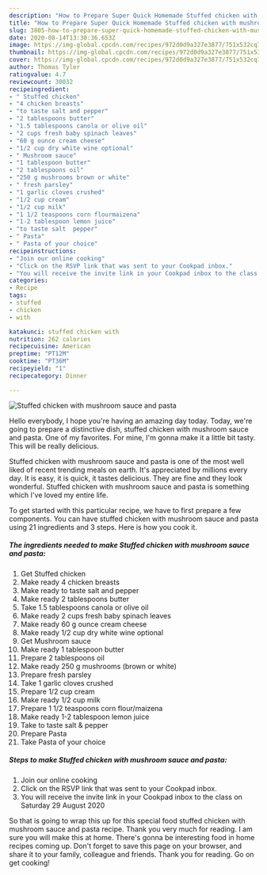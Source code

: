 ```yaml
---
description: "How to Prepare Super Quick Homemade Stuffed chicken with mushroom sauce and pasta"
title: "How to Prepare Super Quick Homemade Stuffed chicken with mushroom sauce and pasta"
slug: 3805-how-to-prepare-super-quick-homemade-stuffed-chicken-with-mushroom-sauce-and-pasta
date: 2020-08-14T13:30:36.653Z
image: https://img-global.cpcdn.com/recipes/972d0d9a327e3877/751x532cq70/stuffed-chicken-with-mushroom-sauce-and-pasta-recipe-main-photo.jpg
thumbnail: https://img-global.cpcdn.com/recipes/972d0d9a327e3877/751x532cq70/stuffed-chicken-with-mushroom-sauce-and-pasta-recipe-main-photo.jpg
cover: https://img-global.cpcdn.com/recipes/972d0d9a327e3877/751x532cq70/stuffed-chicken-with-mushroom-sauce-and-pasta-recipe-main-photo.jpg
author: Thomas Tyler
ratingvalue: 4.7
reviewcount: 30032
recipeingredient:
- " Stuffed chicken"
- "4 chicken breasts"
- "to taste salt and pepper"
- "2 tablespoons butter"
- "1.5 tablespoons canola or olive oil"
- "2 cups fresh baby spinach leaves"
- "60 g ounce cream cheese"
- "1/2 cup dry white wine optional"
- " Mushroom sauce"
- "1 tablespoon butter"
- "2 tablespoons oil"
- "250 g mushrooms brown or white"
- " fresh parsley"
- "1 garlic cloves crushed"
- "1/2 cup cream"
- "1/2 cup milk"
- "1 1/2 teaspoons corn flourmaizena"
- "1-2 tablespoon lemon juice"
- "to taste salt  pepper"
- " Pasta"
- " Pasta of your choice"
recipeinstructions:
- "Join our online cooking"
- "Click on the RSVP link that was sent to your Cookpad inbox."
- "You will receive the invite link in your Cookpad inbox to the class on Saturday 29 August 2020"
categories:
- Recipe
tags:
- stuffed
- chicken
- with

katakunci: stuffed chicken with 
nutrition: 262 calories
recipecuisine: American
preptime: "PT12M"
cooktime: "PT36M"
recipeyield: "1"
recipecategory: Dinner

---
```



![Stuffed chicken with mushroom sauce and pasta](https://img-global.cpcdn.com/recipes/972d0d9a327e3877/751x532cq70/stuffed-chicken-with-mushroom-sauce-and-pasta-recipe-main-photo.jpg)

Hello everybody, I hope you're having an amazing day today. Today, we're going to prepare a distinctive dish, stuffed chicken with mushroom sauce and pasta. One of my favorites. For mine, I'm gonna make it a little bit tasty. This will be really delicious.

Stuffed chicken with mushroom sauce and pasta is one of the most well liked of recent trending meals on earth. It's appreciated by millions every day. It is easy, it is quick, it tastes delicious. They are fine and they look wonderful. Stuffed chicken with mushroom sauce and pasta is something which I've loved my entire life.




To get started with this particular recipe, we have to first prepare a few components. You can have stuffed chicken with mushroom sauce and pasta using 21 ingredients and 3 steps. Here is how you cook it.

<!--inarticleads1-->

##### The ingredients needed to make Stuffed chicken with mushroom sauce and pasta:

1. Get  Stuffed chicken
1. Make ready 4 chicken breasts
1. Make ready to taste salt and pepper
1. Make ready 2 tablespoons butter
1. Take 1.5 tablespoons canola or olive oil
1. Make ready 2 cups fresh baby spinach leaves
1. Make ready 60 g ounce cream cheese
1. Make ready 1/2 cup dry white wine optional
1. Get  Mushroom sauce
1. Make ready 1 tablespoon butter
1. Prepare 2 tablespoons oil
1. Make ready 250 g mushrooms (brown or white)
1. Prepare  fresh parsley
1. Take 1 garlic cloves crushed
1. Prepare 1/2 cup cream
1. Make ready 1/2 cup milk
1. Prepare 1 1/2 teaspoons corn flour/maizena
1. Make ready 1-2 tablespoon lemon juice
1. Take to taste salt &amp; pepper
1. Prepare  Pasta
1. Take  Pasta of your choice




<!--inarticleads2-->

##### Steps to make Stuffed chicken with mushroom sauce and pasta:

1. Join our online cooking
1. Click on the RSVP link that was sent to your Cookpad inbox.
1. You will receive the invite link in your Cookpad inbox to the class on Saturday 29 August 2020




So that is going to wrap this up for this special food stuffed chicken with mushroom sauce and pasta recipe. Thank you very much for reading. I am sure you will make this at home. There's gonna be interesting food in home recipes coming up. Don't forget to save this page on your browser, and share it to your family, colleague and friends. Thank you for reading. Go on get cooking!
